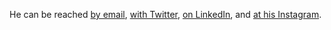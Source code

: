 He can be reached [by email](mailto:mark@onchimgd.com), [with Twitter](http://twitter.com/onchimgd), [on LinkedIn](http://www.linkedin.com/in/onchimgd), and [at his Instagram](http://instagram.com/onchimgd).
